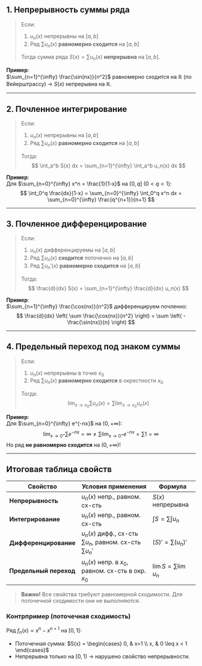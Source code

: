 

## 1. Непрерывность суммы ряда
> Если:
> 1. $u_n(x)$ непрерывны на $[a, b]$  
> 2. Ряд $\sum u_n(x)$ **равномерно сходится** на $[a, b]$  
> 
> Тогда сумма ряда $S(x) = \sum u_n(x)$ **непрерывна** на $[a, b]$.

**Пример**:  
$\sum_{n=1}^{\infty} \frac{\sin(nx)}{n^2}$ равномерно сходится на $\mathbb{R}$ (по Вейерштрассу) → $S(x)$ непрерывна на $\mathbb{R}$.

---

## 2. Почленное интегрирование
> Если:
> 1. $u_n(x)$ непрерывны на $[a, b]$  
> 2. Ряд $\sum u_n(x)$ **равномерно сходится** на $[a, b]$  
> 
> Тогда:  
> $$
> \int_a^b S(x)  dx = \sum_{n=1}^{\infty} \int_a^b u_n(x)  dx
> $$

**Пример**:  
Для $\sum_{n=0}^{\infty} x^n = \frac{1}{1-x}$ на $[0, q]$ ($0<q<1$):  
$$
\int_0^q \frac{dx}{1-x} = \sum_{n=0}^{\infty} \int_0^q x^n  dx = \sum_{n=0}^{\infty} \frac{q^{n+1}}{n+1}
$$

---

## 3. Почленное дифференцирование
> Если:
> 1. $u_n(x)$ дифференцируемы на $[a, b]$  
> 2. Ряд $\sum u_n(x)$ **сходится** поточечно на $[a, b]$  
> 3. Ряд $\sum u_n'(x)$ **равномерно сходится** на $[a, b]$  
> 
> Тогда:  
> $$
> \frac{d}{dx} S(x) = \sum_{n=1}^{\infty} \frac{d}{dx} u_n(x)
> $$

**Пример**:  
$\sum_{n=1}^{\infty} \frac{\cos(nx)}{n^2}$ дифференцируем почленно:  
$$
\frac{d}{dx} \left( \sum \frac{\cos(nx)}{n^2} \right) = \sum \left( -\frac{\sin(nx)}{n} \right)
$$

---

## 4. Предельный переход под знаком суммы
> Если:
> 1. $u_n(x)$ непрерывны в точке $x_0$  
> 2. Ряд $\sum u_n(x)$ **равномерно сходится** в окрестности $x_0$  
> 
> Тогда:  
> $$
> \lim_{x \to x_0} \sum u_n(x) = \sum \lim_{x \to x_0} u_n(x)
> $$

**Пример**:  
Для $\sum_{n=0}^{\infty} e^{-nx}$ на $(0, +\infty)$:  
$$
\lim_{x \to 0^+} \sum e^{-nx} = \infty \neq \sum \lim_{x \to 0^+} e^{-nx} = \sum 1 = \infty
$$
Но ряд **не равномерно сходится** на $(0, +\infty)$!

---

## Итоговая таблица свойств
| Свойство               | Условия применения                      | Формула                          |
|------------------------|----------------------------------------|----------------------------------|
| **Непрерывность**      | $u_n(x)$ непр., равном. сх-сть         | $S(x)$ непрерывна               |
| **Интегрирование**     | $u_n(x)$ непр., равном. сх-сть         | $\int S = \sum \int u_n$        |
| **Дифференцирование**  | $u_n(x)$ дифф., сх-сть $\sum u_n$, равном. сх-сть $\sum u_n'$ | $(S)' = \sum (u_n)'$ |
| **Предельный переход** | $u_n(x)$ непр. в $x_0$, равном. сх-сть в окр. $x_0$ | $\lim S = \sum \lim u_n$ |

> **Важно!** Все свойства требуют равномерной сходимости. Для поточечной сходимости они не выполняются.

### Контрпример (поточечная сходимость)
Ряд $f_n(x) = x^n - x^{n+1}$ на $[0,1]$:  
- Поточечная сумма: $S(x) = \begin{cases} 0, & x=1 \\ x, & 0 \leq x < 1 \end{cases}$  
- Непрерывна только на $[0,1)$ → нарушено свойство непрерывности.